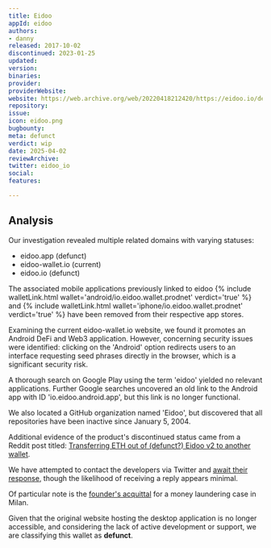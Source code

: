 ```yaml
---
title: Eidoo
appId: eidoo
authors:
- danny
released: 2017-10-02
discontinued: 2023-01-25
updated: 
version: 
binaries: 
provider: 
providerWebsite: 
website: https://web.archive.org/web/20220418212420/https://eidoo.io/desktop-download
repository: 
issue: 
icon: eidoo.png
bugbounty: 
meta: defunct
verdict: wip
date: 2025-04-02
reviewArchive: 
twitter: eidoo_io
social: 
features: 

---
```


## Analysis

Our investigation revealed multiple related domains with varying statuses:

- eidoo.app (defunct)
- eidoo-wallet.io (current)
- eidoo.io (defunct)

The associated mobile applications previously linked to eidoo {% include walletLink.html wallet='android/io.eidoo.wallet.prodnet' verdict='true' %} and {% include walletLink.html wallet='iphone/io.eidoo.wallet.prodnet' verdict='true' %} have been removed from their respective app stores.

Examining the current eidoo-wallet.io website, we found it promotes an Android DeFi and Web3 application. However, concerning security issues were identified: clicking on the 'Android' option redirects users to an interface requesting seed phrases directly in the browser, which is a significant security risk.

A thorough search on Google Play using the term 'eidoo' yielded no relevant applications. Further Google searches uncovered an old link to the Android app with ID 'io.eidoo.android.app', but this link is no longer functional.

We also located a GitHub organization named 'Eidoo', but discovered that all repositories have been inactive since January 5, 2004.

Additional evidence of the product's discontinued status came from a Reddit post titled: [Transferring ETH out of (defunct?) Eidoo v2 to another wallet](https://www.reddit.com/r/ethereum/comments/18xhx2p/transferring_eth_out_of_defunct_eidoo_v2_to).

We have attempted to contact the developers via Twitter and [await their response](https://x.com/dannybuntu/status/1907338363033567346), though the likelihood of receiving a reply appears minimal.

Of particular note is the [founder's acquittal](https://www.lexia.it/2023/10/05/riciclaggio-criptovalute-ferrara/) for a money laundering case in Milan. 

Given that the original website hosting the desktop application is no longer accessible, and considering the lack of active development or support, we are classifying this wallet as **defunct**.
